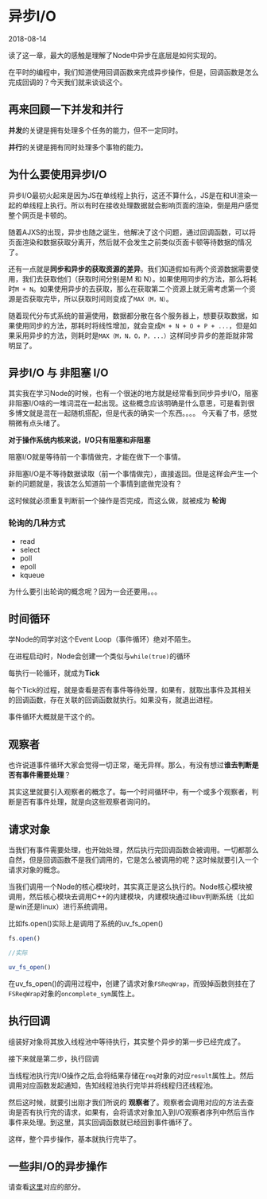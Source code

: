 # 异步I/O
2018-08-14

读了这一章，最大的感触是理解了Node中异步在底层是如何实现的。

在平时的编程中，我们知道使用回调函数来完成异步操作，但是，回调函数是怎么完成回调的？今天我们就来谈谈这个。

## 再来回顾一下并发和并行
**并发**的关键是拥有处理多个任务的能力，但不一定同时。

**并行**的关键是拥有同时处理多个事物的能力。

## 为什么要使用异步I/O
异步I/O最初火起来是因为JS在单线程上执行，这还不算什么，JS是在和UI渲染一起的单线程上执行。所以有时在接收处理数据就会影响页面的渲染，倒是用户感觉整个网页是卡顿的。

随着AJXS的出现，异步也随之诞生，他解决了这个问题，通过回调函数，可以将页面渲染和数据获取分离开，然后就不会发生之前类似页面卡顿等待数据的情况了。

还有一点就是**同步和异步的获取资源的差异**。我们知道假如有两个资源数据需要使用，我们去获取他们（获取时间分别是M 和 N）。如果使用同步的方法，那么将耗时`M + N`。如果使用异步的去获取，那么在获取第二个资源上就无需考虑第一个资源是否获取完毕，所以获取时间则变成了`MAX（M，N）`。

随着现代分布式系统的普遍使用，数据都分散在各个服务器上，想要获取数据，如果使用同步的方法，那耗时将线性增加，就会变成`M + N + O + P + ...`，但是如果采用异步的方法，则耗时是`MAX（M，N，O，P，...）`这样同步异步的差距就非常明显了。

## 异步I/O 与 非阻塞 I/O
其实我在学习Node的时候，也有一个很迷的地方就是经常看到同步异步I/O，阻塞非阻塞I/O啥的一堆词混在一起出现。这些概念应该明确是什么意思，可是看到很多博文就是混在一起随机搭配，但是代表的确实一个东西。。。。
今天看了书，感觉稍微有点头绪了。

**对于操作系统内核来说，I/O只有阻塞和非阻塞**

阻塞I/O就是等待前一个事情做完，才能在做下一个事情。

非阻塞I/O是不等待数据读取（前一个事情做完），直接返回。但是这样会产生一个新的问题就是，我该怎么知道前一个事情到底做完没有？

这时候就必须重复判断前一个操作是否完成，而这么做，就被成为 **轮询**

### 轮询的几种方式
- read
- select
- poll
- epoll
- kqueue
  
为什么要引出轮询的概念呢？因为一会还要用。。。
## 时间循环
学Node的同学对这个Event Loop（事件循环）绝对不陌生。

在进程启动时，Node会创建一个类似与`while(true)`的循环

每执行一轮循环，就成为**Tick**

每个Tick的过程，就是查看是否有事件等待处理，如果有，就取出事件及其相关的回调函数，存在关联的回调函数就执行。如果没有，就退出进程。

事件循环大概就是干这个的。

## 观察者
也许说道事件循环大家会觉得一切正常，毫无异样。那么，有没有想过**谁去判断是否有事件需要处理**？

其实这里就要引入观察者的概念了。每一个时间循环中，有一个或多个观察者，判断是否有事件处理，就是向这些观察者询问的。

## 请求对象
当我们有事件需要处理，也开始处理，然后执行完回调函数会被调用。一切都那么自然，但是回调函数不是我们调用的，它是怎么被调用的呢？这时候就要引入一个请求对象的概念。

当我们调用一个Node的核心模块时，其实真正是这么执行的。Node核心模块被调用，然后核心模块去调用C++的内建模块，内建模块通过libuv判断系统（比如是win还是linux）进行系统调用。

比如fs.open()实际上是调用了系统的uv_fs_open()
```js
fs.open()

//实际

uv_fs_open()
```
在uv_fs_open()的调用过程中，创建了请求对象`FSReqWrap`，而毁掉函数则挂在了`FSReqWrap`对象的`oncomplete_sym`属性上。

## 执行回调

组装好对象将其放入线程池中等待执行，其实整个异步的第一步已经完成了。

接下来就是第二步，执行回调

当线程池执行完I/O操作之后,会将结果存储在`req`对象的对应`result`属性上。然后调用对应函数发起通知，告知线程池执行完毕并将线程归还线程池。

然后这时候，就要引出刚才我们所说的 **观察者**了。观察者会调用对应的方法去查询是否有执行完的请求，如果有，会将请求对象加入到I/O观察者序列中然后当作事件来处理。到这里，其实回调函数就已经回到事件循环了。

这样，整个异步操作，基本就执行完毕了。

## 一些非I/O的异步操作

请查看[这里](https://github.com/hanqizheng/Node.js-LearningDialog/blob/master/Node.js%E6%A8%A1%E5%9D%97/EventEmitter.md)对应的部分。